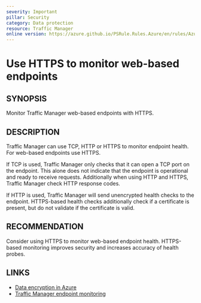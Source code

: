```yaml
---
severity: Important
pillar: Security
category: Data protection
resource: Traffic Manager
online version: https://azure.github.io/PSRule.Rules.Azure/en/rules/Azure.TrafficManager.Protocol/
---
```


# Use HTTPS to monitor web-based endpoints

## SYNOPSIS

Monitor Traffic Manager web-based endpoints with HTTPS.

## DESCRIPTION

Traffic Manager can use TCP, HTTP or HTTPS to monitor endpoint health.
For web-based endpoints use HTTPS.

If TCP is used, Traffic Manager only checks that it can open a TCP port on the endpoint.
This alone does not indicate that the endpoint is operational and ready to receive requests.
Additionally when using HTTP and HTTPS, Traffic Manager check HTTP response codes.

If HTTP is used, Traffic Manager will send unencrypted health checks to the endpoint.
HTTPS-based health checks additionally check if a certificate is present,
but do not validate if the certificate is valid.

## RECOMMENDATION

Consider using HTTPS to monitor web-based endpoint health.
HTTPS-based monitoring improves security and increases accuracy of health probes.

## LINKS

- [Data encryption in Azure](https://docs.microsoft.com/azure/architecture/framework/security/design-storage-encryption#data-in-transit)
- [Traffic Manager endpoint monitoring](https://docs.microsoft.com/azure/traffic-manager/traffic-manager-monitoring)
